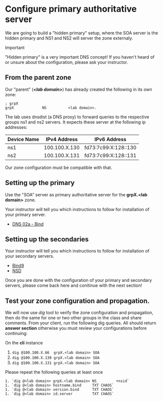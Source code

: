 # Configure primary authoritative server

We are going to build a "hidden primary" setup, where the SOA server is the hidden primary and NS1 and NS2
will server the zone externaly.

> [!IMPORTANT]
> "Hidden primary" is a very important DNS concept! 
> If you haven't heard of or unsure about the 
> configuration, please ask your instructor. 

## From the parent zone

Our "parent" (***\<lab domain\>***) has already created the following in its own zone:

```
; grpX
grpX             NS          <lab domain>.
```

The lab uses dnsdist (a DNS proxy) to forward queries to the 
respective groups ns1 and ns2 servers. It expects these server at the
following ip addresses:

| Device Name   | IPv4 Address   | IPv6 Address         | 
| ------------- | -------------- | -------------------- |
| ns1           | 100.100.X.130  | fd73:7c99:X:128::130 |
| ns2           | 100.100.X.131  | fd73:7c99:X:128::131 |

Our zone configuration must be compatible with that.

## Setting up the primary

Use the "SOA" server as primary authoritative server for the  **grpX.\<lab domain\>** zone.

Your instructor will tell you which instructions to follow for installation of your primary server.

- [DNS 02a - Bind](http://DNS%2002a%20-%20Primary%20Bind.md) 

## Setting up the secondaries

Your instructor will tell you which instructions to follow for installation of your secondary servers.

- [Bind9](http://DNS%2002b%20-%20Secondary%20Bind.md)
- [NSD](http://DNS%2002b%20-%20Secondary%20NSD)

Once you are done with the configuration of your primary and secondary servers, please come back here and conitinue with the next section!

## Test your zone configuration and propagation.

We will now use *dig* tool to verify the zone configuration and propagation, then do the same for one or two other groups in the class and share comments. From your client, run the following dig queries. All should return **answer section** otherwise you must review your configurations before continuing:

On the **cli** instance

1. `dig @100.100.X.66  grpX.<lab domain> SOA`
1. `dig @100.100.X.130 grpX.<lab domain> SOA`
1. `dig @100.100.X.131 grpX.<lab domain> SOA`

Please repeat the following queries at least once
```
1. `dig @<lab domain> grpX.<lab domain> NS         +nsid`
1. `dig @<lab domain> hostname.bind     TXT CHAOS`
1. `dig @<lab domain> version.bind      TXT CHAOS`
1. `dig @<lab domain> id.server         TXT CHAOS`
```

